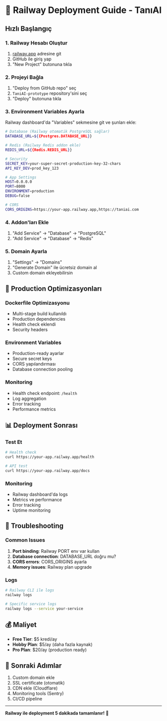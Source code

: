 # 🚀 Railway Deployment Guide - TanıAI

## Hızlı Başlangıç

### 1. Railway Hesabı Oluştur
1. [railway.app](https://railway.app) adresine git
2. GitHub ile giriş yap
3. "New Project" butonuna tıkla

### 2. Projeyi Bağla
1. "Deploy from GitHub repo" seç
2. `TaniAI-prototype` repository'sini seç
3. "Deploy" butonuna tıkla

### 3. Environment Variables Ayarla
Railway dashboard'da "Variables" sekmesine git ve şunları ekle:

```bash
# Database (Railway otomatik PostgreSQL sağlar)
DATABASE_URL=${{Postgres.DATABASE_URL}}

# Redis (Railway Redis addon ekle)
REDIS_URL=${{Redis.REDIS_URL}}

# Security
SECRET_KEY=your-super-secret-production-key-32-chars
API_KEY_DEV=prod_key_123

# App Settings
HOST=0.0.0.0
PORT=8000
ENVIRONMENT=production
DEBUG=false

# CORS
CORS_ORIGINS=https://your-app.railway.app,https://taniai.com
```

### 4. Addon'ları Ekle
1. "Add Service" → "Database" → "PostgreSQL"
2. "Add Service" → "Database" → "Redis"

### 5. Domain Ayarla
1. "Settings" → "Domains"
2. "Generate Domain" ile ücretsiz domain al
3. Custom domain ekleyebilirsin

## 🎯 Production Optimizasyonları

### Dockerfile Optimizasyonu
- Multi-stage build kullanıldı
- Production dependencies
- Health check eklendi
- Security headers

### Environment Variables
- Production-ready ayarlar
- Secure secret keys
- CORS yapılandırması
- Database connection pooling

### Monitoring
- Health check endpoint: `/health`
- Log aggregation
- Error tracking
- Performance metrics

## 📊 Deployment Sonrası

### Test Et
```bash
# Health check
curl https://your-app.railway.app/health

# API test
curl https://your-app.railway.app/docs
```

### Monitoring
- Railway dashboard'da logs
- Metrics ve performance
- Error tracking
- Uptime monitoring

## 🔧 Troubleshooting

### Common Issues
1. **Port binding**: Railway PORT env var kullan
2. **Database connection**: DATABASE_URL doğru mu?
3. **CORS errors**: CORS_ORIGINS ayarla
4. **Memory issues**: Railway plan upgrade

### Logs
```bash
# Railway CLI ile logs
railway logs

# Specific service logs
railway logs --service your-service
```

## 💰 Maliyet
- **Free Tier**: $5 kredi/ay
- **Hobby Plan**: $5/ay (daha fazla kaynak)
- **Pro Plan**: $20/ay (production ready)

## 🚀 Sonraki Adımlar
1. Custom domain ekle
2. SSL certificate (otomatik)
3. CDN ekle (Cloudflare)
4. Monitoring tools (Sentry)
5. CI/CD pipeline

---
**Railway ile deployment 5 dakikada tamamlanır!** 🎉
